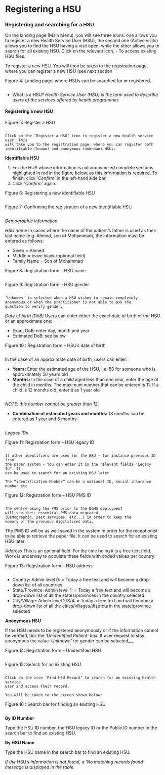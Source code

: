 # Registering a HSU

### Registering and searching for a HSU

On the landing page (Main Menu), you will see three icons: one allows you to register a new Health Service User (HSU), the second one (Active visits) allows you to find the HSU having a visit open, while the other allows you to search for all existing HSU. Click on the relevant icon, - To access existing HSU files.

To register a new HSU. You will then be taken to the registration page, where you can register a new HSU (see next section

Figure 4: Landing page, where HSUs can be searched for or registered.

<figure><img src="../../.gitbook/assets/image (10) (1) (1).png" alt=""><figcaption></figcaption></figure>

* What is a HSU? _Health Service User (HSU) is the term used to describe users of the services_ _offered by health programmes_

#### Registering a new HSU

Figure 5: Register a HSU

<figure><img src="../../.gitbook/assets/image (11) (1).png" alt=""><figcaption></figcaption></figure>

```
Click on the ‘Register a HSU’ icon to register a new health service user. This
will take you to the registration page, where you can register both
identifiable (known) and anonymous (unknown) HSUs.
```

**Identifiable HSU**

1. For the HUS whose information is not anonymized complete sections highlighted in red in the figure below, as this information is required. To finish, click _‘Confirm’_ in the left-hand side bar.
2. Click _‘Confirm’_ again.

Figure 6: Registering a new identifiable HSU

<figure><img src="../../.gitbook/assets/image (12) (1).png" alt=""><figcaption></figcaption></figure>

Figure 7: Confirming the registration of a new identifiable HSU

<figure><img src="../../.gitbook/assets/image (13) (1).png" alt=""><figcaption></figcaption></figure>

_Demographic information_

_HSU name_ In cases where the name of the patient’s father is used as their last name (e.g. Ahmed, son of Mohammad), the information must be entered as follows:

* Given = Ahmed
* Middle = leave blank (optional field)
* Family Name = Son of Mohammad

Figure 8: Registration form – HSU name

<figure><img src="../../.gitbook/assets/image (14) (1).png" alt=""><figcaption></figcaption></figure>

Figure 9: Registration form – HSU gender

<figure><img src="../../.gitbook/assets/image (15) (1).png" alt=""><figcaption></figcaption></figure>

```
‘Unknown’ is selected when a HSU wishes to remain completely
anonymous or when the practitioner is not able to ask the
question to verify gender.
```

_Date of birth (DoB)_ Users can enter either the exact date of birth of the HSU or an approximate one:

* Exact DoB: enter day, month and year
* Estimated DoB: see below

Figure 10 : Registration form – HSU’s date of birth

<figure><img src="../../.gitbook/assets/image (16) (1).png" alt=""><figcaption></figcaption></figure>

In the case of an approximate date of birth, users can enter:

* **Years:** Enter the estimated age of the HSU, i.e. 50 for someone who is approximately 50 years old
* **Months:** In the case of a child aged less than one year, enter the age of the child in months. The maximum number that can be entered is 11. If a child is 12 months old, enter it as 1 year old

<figure><img src="../../.gitbook/assets/image (18) (1).png" alt=""><figcaption></figcaption></figure>

_NOTE: this number cannot be greater than 12._

* **Combination of estimated years and months:** 18 months can be entered as 1 year and 6 months

<figure><img src="../../.gitbook/assets/image (19) (1).png" alt=""><figcaption></figcaption></figure>

_Legacy IDs_

Figure 11: Registration form – HSU legacy ID

<figure><img src="../../.gitbook/assets/image (20) (1).png" alt=""><figcaption></figcaption></figure>

```
If other identifiers are used for the HSU – for instance previous ID from
the paper system - You can enter it in the relevant fields “Legacy Id”. It
can be used to search for an existing HSU later.
```

```
The “identification Number” can be a national ID, social insurance
number etc
```

Figure 12: Registration form – HSU PMS ID

<figure><img src="../../.gitbook/assets/image (21) (1).png" alt=""><figcaption></figcaption></figure>

```
The centre using the PMS prior to the DCMS deployment
will see their essential PMS data migrated
(Demographic, past services, etc...) in order to keep the
memory of the previous digitalised data.
```

The PMS ID will be as well saved in the system in order for the receptionist to be able to retrieve the paper file. It can be used to search for an existing HSU later.

_Address_ This is an optional field. For the time being it is a free text field. Work is underway to populate these fields with coded values per country:

Figure 13: Registration form – HSU address

<figure><img src="../../.gitbook/assets/image (22) (1).png" alt=""><figcaption></figcaption></figure>

* Country: Admin level 0: = Today a free text and will become a drop-down list of all countries
* State/Province: Admin level 1: = Today a free text and will become a drop-down list of all the states/provinces in the country selected
* City/Village: Admin level 2/3/4: = Today a free text and will become a drop-down list of all the cities/villages/districts in the state/province selected

**Anonymous HSU**

If the HSU needs to be registered anonymously or if the information cannot be verified, tick the _‘Unidentified Patient’_ box. If user request to stay anonymous the value _‘Unknown’_ for gender can be selected\_.\_

Figure 14: Registration form – Unidentified HSU

<figure><img src="../../.gitbook/assets/image (23) (1).png" alt=""><figcaption></figcaption></figure>

Figure 15: Search for an existing HSU

<figure><img src="../../.gitbook/assets/image (24) (1).png" alt=""><figcaption></figcaption></figure>

```
Click on the icon ‘Find HSU Record’ to search for an existing health service
user and access their record.
```

```
You will be taken to the screen shown below:
```

Figure 16 : Search bar for finding an existing HSU

<figure><img src="../../.gitbook/assets/image (25) (1).png" alt=""><figcaption></figcaption></figure>

**By ID Number**

Type the HSU ID number, the HSU legacy ID or the Public ID number in the search bar to find an existing HSU.

**By HSU Name**

Type the HSU name in the search bar to find an existing HSU.

_If the HSU’s information is not found, a ‘No matching records found’ message is displayed in the table._
